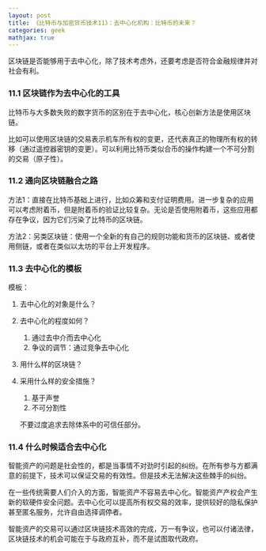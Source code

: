 ```yaml
---
layout: post
title: 《比特币与加密货币技术11》：去中心化机构：比特币的未来？
categories: geek
mathjax: true
---
```


区块链是否能够用于去中心化，除了技术考虑外，还要考虑是否符合金融规律并对社会有利。<!-- more -->

### 11.1 区块链作为去中心化的工具

比特币与大多数失败的数字货币的区别在于去中心化，核心创新方法是使用区块链。

比如可以使用区块链的交易表示机车所有权的变更，还代表真正的物理所有权的转移（通过遥控器密钥的变更）。可以利用比特币类似合币的操作构建一个不可分割的交易（原子性）。

### 11.2 通向区块链融合之路

方法1：直接在比特币基础上进行，比如众筹和支付证明费用。进一步复杂的应用可以考虑附着币，但是附着币的验证比较复杂。无论是否使用附着币，这些应用都存在争议，因为它们污染了比特币的区块链。

方法2：另类区块链：使用一个全新的有自己的规则功能和货币的区块链、或者使用侧链，或者在类似以太坊的平台上开发程序。

### 11.3 去中心化的模板

模板：

1. 去中心化的对象是什么？

2. 去中心化的程度如何？

   1. 通过去中介而去中心化
   2. 争议的调节：通过竞争去中心化

3. 用什么样的区块链？

4. 采用什么样的安全措施？

   1. 基于声誉
   2. 不可分割性

   不要过度追求去除体系中的可信任部分。

### 11.4 什么时候适合去中心化

智能资产的问题是社会性的，都是当事情不对劲时引起的纠纷。在所有参与方都满意的前提下，技术可以保证交易的有效性。但是技术无法解决这些棘手的纠纷。

在一些传统需要人们介入的方面，智能资产不容易去中心化。智能资产产权会产生新的软硬件安全问题。去中心化可以提高所有权交易的效率，提供较好的隐私保护甚至匿名服务，允许自由选择调停者。

智能资产的交易可以通过区块链技术高效的完成，万一有争议，也可以付诸法律，区块链技术的机会可能在于与政府互补，而不是试图取代政府。
